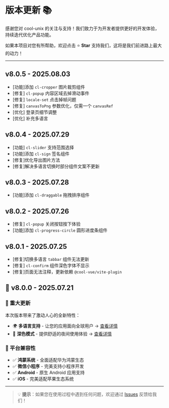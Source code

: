 # 版本更新 📚

感谢您对 cool-unix 的关注与支持！我们致力于为开发者提供更好的开发体验，持续迭代优化产品功能。

如果本项目对您有所帮助，欢迎点击 ⭐ **Star** 支持我们，这将是我们前进路上最大的动力！

---

## v8.0.5 - 2025.08.03

- [功能]添加 `cl-cropper` 图片裁剪组件
- [修复] `cl-popup` 内容区域去掉滑动事件
- [修复] `locale-set` 点击掉帧问题
- [修复] `canvasToPng` 参数优化，仅需一个 `canvasRef`
- [优化] 登录页细节调整
- [优化] 补充多语言

## v8.0.4 - 2025.07.29

- [功能] `cl-slider` 支持范围选择
- [功能]添加 `cl-sign` 签名组件
- [修复]优化导出图片方法
- [修复]解决多语言切换时部分组件文案不更新

## v8.0.3 - 2025.07.28

- [功能]添加 `cl-draggable` 拖拽排序组件

## v8.0.2 - 2025.07.26

- [修复] `cl-popup` 关闭按钮按下体验
- [功能]添加 `cl-progress-circle` 圆形进度条组件

## v8.0.1 - 2025.07.25

- [修复]切换多语言 `tabbar` 组件无法更新
- [修复] `cl-confirm` 组件深色字体不显示
- [修复]页面无法注释，更新依赖 `@cool-vue/vite-plugin`

## 🎉 v8.0.0 - 2025.07.21

### 🚀 重大更新

本次版本带来了激动人心的全新特性：

- 🌍 **多语言支持** - 让您的应用面向全球用户 → [查看详情](/src/introduce/i18n.md)
- 🌙 **深色模式** - 提供舒适的夜间使用体验 → [查看详情](/src/introduce/theme.md)

### 📱 平台兼容性

- ✅ **鸿蒙系统** - 全面适配华为鸿蒙生态
- ✅ **微信小程序** - 完美支持小程序开发
- ✅ **Android** - 原生 Android 应用支持
- ✅ **iOS** - 完美适配苹果生态系统

---

> 💡 **提示**：如果您在使用过程中遇到任何问题，欢迎通过 [Issues](https://github.com/cool-team-official/cool-unix/issues) 反馈给我们！
